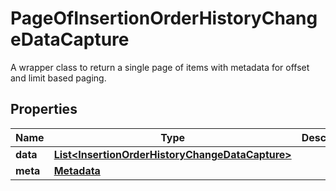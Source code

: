 

# PageOfInsertionOrderHistoryChangeDataCapture

A wrapper class to return a single page of items with metadata for offset and limit based paging.

## Properties

| Name | Type | Description | Notes |
|------------ | ------------- | ------------- | -------------|
|**data** | [**List&lt;InsertionOrderHistoryChangeDataCapture&gt;**](InsertionOrderHistoryChangeDataCapture.md) |  |  |
|**meta** | [**Metadata**](Metadata.md) |  |  |



